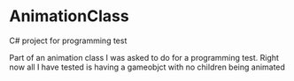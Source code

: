 # AnimationClass
C# project for programming test


Part of an animation class I was asked to do for a programming test.
Right now all I have tested is having a gameobjct with no children being animated
